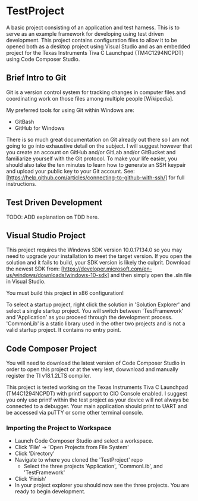 # TestProject
A basic project consisting of an application and test harness. This is to serve as an example framework for developing using test driven development. This project contains configuration files to allow it to be opened both as a desktop project using Visual Studio and as an  embedded project for the Texas Instruments Tiva C Launchpad (TM4C1294NCPDT) using Code Composer Studio. 

## Brief Intro to Git

Git is a version control system for tracking changes in computer files and coordinating work on those files among multiple people [Wikipedia]. 

My preferred tools for using Git within Windows are:
  - GitBash
  - GitHub for Windows

There is so much great documentation on Git already out there so I am not going to go into exhaustive detail on the subject. I will suggest however that you create an account on GitHub and/or GitLab and/or GitBucket and familiarize yourself with the Git protocol. To make your life easier, you should also take the ten minutes to learn how to generate an SSH keypair and upload your public key to your Git account. See: [https://help.github.com/articles/connecting-to-github-with-ssh/] for full instructions. 

## Test Driven Development

TODO: ADD explanation on TDD here. 

## Visual Studio Project

This project requires the Windows SDK version 10.0.17134.0 so you may need to upgrade your installation to meet the target version. If you open the solution and it fails to build, your SDK version is likely the culprit. Download the newest SDK from: [https://developer.microsoft.com/en-us/windows/downloads/windows-10-sdk] and then simply open the .sln file in Visual Studio.

You must build this project in x86 configuration!

To select a startup project, right click the solution in 'Solution Explorer' and select a single startup project. You will switch between 'TestFramework' and 'Application' as you proceed through the development process. 'CommonLib' is a static library used in the other two projects and is not a valid startup project. It contains no entry point. 

## Code Composer Project

You will need to download the latest version of Code Composer Studio in order to open this project or at the very lest, dowwnload and manually register the TI v18.1.2LTS compiler. 

This project is tested working on the Texas Instruments Tiva C Launchpad (TM4C1294NCPDT) with printf support to CIO Console enabled. I suggest you only use printf within the test project as your device will not always be connected to a debugger. Your main application should print to UART and be accessed via puTTY or some other terminal console.

### Importing the Project to Workspace
  - Launch Code Composer Studio and select a workspace. 
  - Click 'File' -> 'Open Projects from File System'
  - Click 'Directory'
  - Navigate to where you cloned the 'TestProject' repo 
    - Select the three projects 'Application', 'CommonLib', and 'TestFramework'
  - Click 'Finish'
  - In your project explorer you should now see the three projects. You are ready to begin development. 
